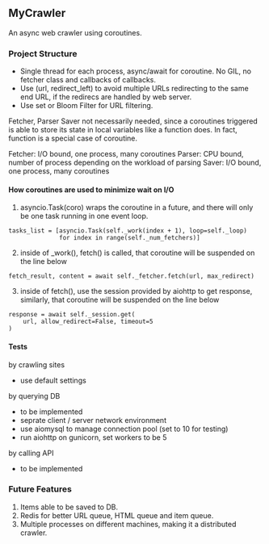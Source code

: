 ## MyCrawler
An async web crawler using coroutines.

### Project Structure

- Single thread for each process, async/await for coroutine. No GIL, no fetcher class and callbacks of callbacks.
- Use (url, redirect_left) to avoid multiple URLs redirecting to the same end URL, if the redirecs are handled by web server.
- Use set or Bloom Filter for URL filtering.

Fetcher, Parser Saver not necessarily needed, since a coroutines triggered is able to store its state in local variables like a function does. In fact, function is a special case of coroutine.

Fetcher: I/O bound, one process, many coroutines
Parser: CPU bound, number of process depending on the workload of parsing
Saver: I/O bound, one process, many coroutines

#### How coroutines are used to minimize wait on I/O 

1. asyncio.Task(coro) wraps the coroutine in a future, and there will only be one task running in one event loop.
```
tasks_list = [asyncio.Task(self._work(index + 1), loop=self._loop)
              for index in range(self._num_fetchers)]
```

2. inside of _work(), fetch() is called, that coroutine will be suspended on the line below
```
fetch_result, content = await self._fetcher.fetch(url, max_redirect)
```

3. inside of fetch(), use the session provided by aiohttp to get response, similarly, that coroutine will be suspended on the line below
```
response = await self._session.get(
    url, allow_redirect=False, timeout=5
)
```

#### Tests

by crawling sites
  - use default settings

by querying DB
  - to be implemented
  - seprate client / server network environment
  - use aiomysql to manage connection pool (set to 10 for testing)
  - run aiohttp on gunicorn, set workers to be 5

by calling API
  - to be implemented

### Future Features

1. Items able to be saved to DB.
2. Redis for better URL queue, HTML queue and item queue.
3. Multiple processes on different machines, making it a distributed crawler.
